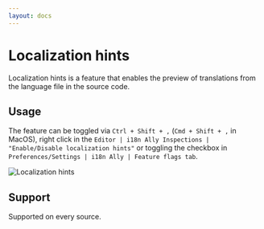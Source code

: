 ```yaml
---
layout: docs
---
```


# Localization hints

Localization hints is a feature that enables the preview of translations from the
language file in the source code.

## Usage

The feature can be toggled via `Ctrl + Shift + ,` (`Cmd + Shift + ,` in MacOS),
right click in the `Editor | i18n Ally Inspections | "Enable/Disable localization hints"`
or toggling the checkbox in `Preferences/Settings | i18n Ally | Feature flags tab`.

![Localization hints](assets/localization-hints.gif)

## Support

Supported on every source.

